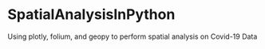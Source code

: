 # SpatialAnalysisInPython
Using plotly, folium, and geopy to perform spatial analysis on Covid-19 Data
